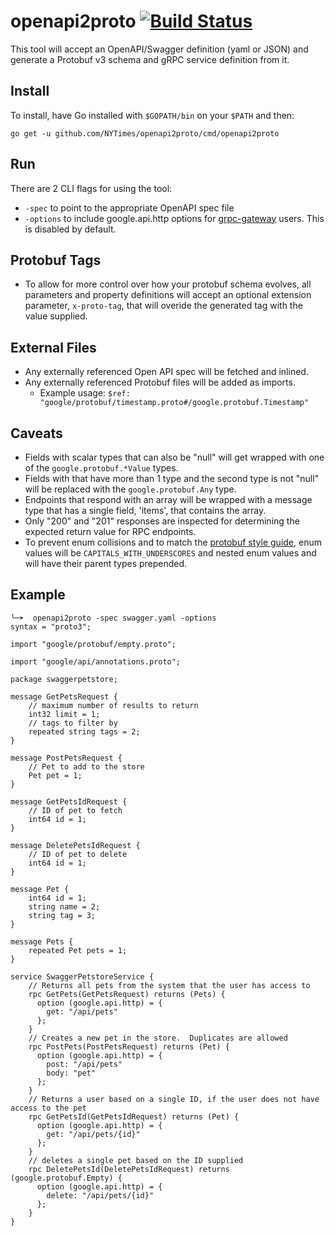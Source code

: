 # openapi2proto [![Build Status](https://travis-ci.org/NYTimes/openapi2proto.svg?branch=master)](https://travis-ci.org/NYTimes/openapi2proto)

This tool will accept an OpenAPI/Swagger definition (yaml or JSON) and generate a Protobuf v3 schema and gRPC service definition from it.

## Install

To install, have Go installed with `$GOPATH/bin` on your `$PATH` and then:
```
go get -u github.com/NYTimes/openapi2proto/cmd/openapi2proto
```

## Run

There are 2 CLI flags for using the tool: 
* `-spec` to point to the appropriate OpenAPI spec file
* `-options` to include google.api.http options for [grpc-gateway](https://github.com/gengo/grpc-gateway) users. This is disabled by default.

## Protobuf Tags
* To allow for more control over how your protobuf schema evolves, all parameters and property definitions will accept an optional extension parameter, `x-proto-tag`, that will overide the generated tag with the value supplied.

## External Files
* Any externally referenced Open API spec will be fetched and inlined.
* Any externally referenced Protobuf files will be added as imports.
  * Example usage: `$ref: "google/protobuf/timestamp.proto#/google.protobuf.Timestamp"`

## Caveats

* Fields with scalar types that can also be "null" will get wrapped with one of the `google.protobuf.*Value` types.
* Fields with that have more than 1 type and the second type is not "null" will be replaced with the `google.protobuf.Any` type. 
* Endpoints that respond with an array will be wrapped with a message type that has a single field, 'items', that contains the array.
* Only "200" and "201" responses are inspected for determining the expected return value for RPC endpoints.
* To prevent enum collisions and to match the [protobuf style guide](https://developers.google.com/protocol-buffers/docs/style#enums), enum values will be `CAPITALS_WITH_UNDERSCORES` and nested enum values and will have their parent types prepended.


## Example

```
╰─➤  openapi2proto -spec swagger.yaml -options
syntax = "proto3";

import "google/protobuf/empty.proto";

import "google/api/annotations.proto";

package swaggerpetstore;

message GetPetsRequest {
    // maximum number of results to return
    int32 limit = 1;
    // tags to filter by
    repeated string tags = 2;
}

message PostPetsRequest {
    // Pet to add to the store
    Pet pet = 1;
}

message GetPetsIdRequest {
    // ID of pet to fetch
    int64 id = 1;
}

message DeletePetsIdRequest {
    // ID of pet to delete
    int64 id = 1;
}

message Pet {
    int64 id = 1;
    string name = 2;
    string tag = 3;
}

message Pets {
    repeated Pet pets = 1;
}

service SwaggerPetstoreService {
    // Returns all pets from the system that the user has access to
    rpc GetPets(GetPetsRequest) returns (Pets) {
      option (google.api.http) = {
        get: "/api/pets"
      };
    }
    // Creates a new pet in the store.  Duplicates are allowed
    rpc PostPets(PostPetsRequest) returns (Pet) {
      option (google.api.http) = {
        post: "/api/pets"
        body: "pet"
      };
    }
    // Returns a user based on a single ID, if the user does not have access to the pet
    rpc GetPetsId(GetPetsIdRequest) returns (Pet) {
      option (google.api.http) = {
        get: "/api/pets/{id}"
      };
    }
    // deletes a single pet based on the ID supplied
    rpc DeletePetsId(DeletePetsIdRequest) returns (google.protobuf.Empty) {
      option (google.api.http) = {
        delete: "/api/pets/{id}"
      };
    }
}
```

